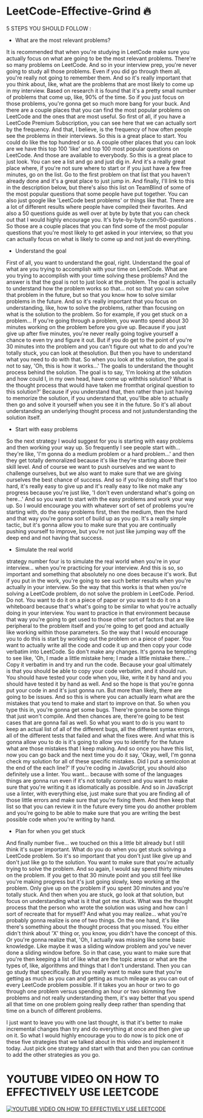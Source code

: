 # LeetCode-Effective-Grind :fire: 

5 STEPS YOU SHOULD FOLLOW :
* What are the most relevant problems?

It is recommended that when you're studying in LeetCode make sure you actually focus on what are going to be the most relevant problems. There're so many problems on LeetCode. And so in your interview prep, you're never going to study all those problems. Even if you did go through them all, you're really not going to remember them. And so it's really important that you think about, like, what are the problems that are most likely to come up in my interview. Based on research it is found that it's a pretty small number of problems that come up, like, 90% of the time. So if you just focus on those problems, you're gonna get so much more bang for your buck. And there are a couple places that you can find the most popular problems on LeetCode and the ones that are most useful. So first of all, if you have a LeetCode Premium Subscription, you can see here that we can actually sort by the frequency. And that, I believe, is the frequency of how often people see the problems in their interviews. So this is a great place to start. You could do like the top hundred or so. A couple other places that you can look are we have this top 100 'like' and top 100 most popular questions on LeetCode. And those are available to everybody. So this is a great place to just look. You can see a list and go and just dig in. And it's a really great place where, if you're not sure where to start or if you just have a few free minutes, go on the list. Go to the first problem on that list that you haven't already done and it's a great place to just jump in. And finally, I'll link to this in the description below, but there's also this list on TeamBlind of some of the most popular questions that some people have put together. You can also just google like 'LeetCode best problems' or things like that. There are a lot of different results where people have compiled their favorites. And also a 50 questions guide as well over at byte by byte that you can check out that I would highly encourage you. It's byte-by-byte.com/50-questions . So those are a couple places that you can find some of the most popular questions that you're most likely to get asked in your interview, so that you can actually focus on what is likely to come up and not just do everything.

* Understand the goal

First of all, you want to understand the goal, right. Understand the goal of what are you trying to accomplish with your time on LeetCode. What are you trying to accomplish with your time solving these problems? And the answer is that the goal is not to just look at the problem. The goal is actually to understand how the problem works so that... not so that you can solve that problem in the future, but so that you know how to solve similar problems in the future. And so it's really important that you focus on understanding, like, how to solve the problems, rather than focusing on what is the solution to the problem. So for example, if you get stuck on a problem... If you're going through a problem, you wantto spend about 30 minutes working on the problem before you give up. Because if you just give up after five minutes, you're never really going togive yourself a chance to even try and figure it out. But if you do get to the point of you're 30 minutes into the problem and you can't figure out what to do and you're totally stuck, you can look at thesolution. But then you have to understand what you need to do with that. So when you look at the solution, the goal is not to say, 'Oh, this is how it works...' The goalis to understand the thought process behind the solution. The goal is to say, 'I'm looking at the solution and how could I, in my own head, have come up withthis solution? What is the thought process that would have taken me fromthat original question to this solution?' Because if you understand that, then rather than just having to memorize the solution, if you understand that, you'llbe able to actually then go and solve it yourself when you see it in the future. So it's all about understanding an underlying thought process and not justunderstanding the solution itself.

* Start with easy problems

So the next strategy I would suggest for you is starting with easy problems and then working your way up. So frequently I see people start with... they're like, 'I'm gonna do a medium problem or a hard problem...' and then they get totally demoralized because it's like they're starting above their skill level. And of course we want to push ourselves and we want to challenge ourselves, but we also want to make sure that we are giving ourselves the best chance of success. And so if you're doing stuff that's too hard, it's really easy to give up and it's really easy to like not make any progress because you're just like, 'I don't even understand what's going on here...' And so you want to start with the easy problems and work your way up. So I would encourage you with whatever sort of set of problems you're starting with, do the easy problems first, then the medium, then the hard and that way you're gonna sort of build up as you go. It's a really simple tactic, but it's gonna allow you to make sure that you are continually pushing yourself to improve, but you're not just like jumping way off the deep end and not having that success.

* Simulate the real world

strategy number four is to simulate the real world when you're in your interview... when you're practicing for your interview. And this is so, so important and something that absolutely no one does because it's work. But if you put in the work, you're going to see such better results when you're actually in your interview. So the way that this works is that when you're solving a LeetCode problem, do not solve the problem in LeetCode. Period. Do not. You want to do it on a piece of paper or you want to do it on a whiteboard because that's what's going to be similar to what you're actually doing in your interview. You want to practice in that environment because that way you're going to get used to those other sort of factors that are like peripheral to the problem itself and you're going to get good and actually like working within those parameters. So the way that I would encourage you to do this is start by working out the problem on a piece of paper. You want to actually write all the code and code it up and then copy your code verbatim into LeetCode. So don't make any changes. It's gonna be tempting to see like, 'Oh, I made a little mistake here; I made a little mistake there...' Copy it verbatim in and try and run the code. Because your goal ultimately is that you should be able to copy your code verbatim, and it should run. You should have tested your code when you, like, write it by hand and you should have tested it by hand as well. And so the hope is that you're gonna put your code in and it's just gonna run. But more than likely, there are going to be issues. And so this is where you can actually learn what are the mistakes that you tend to make and start to improve on that. So when you type this in, you're gonna get some bugs. There're gonna be some things that just won't compile. And then chances are, there're going to be test cases that are gonna fail as well. So what you want to do is you want to keep an actual list of all of the different bugs, all the different syntax errors, all of the different tests that failed and what the fixes were. And what this is gonna allow you to do is it's going to allow you to identify for the future what are those mistakes that I keep making. And so once you have this list, now you can go back and the next time you do it say, 'Okay, well, I'm gonna check my solution for all of these specific mistakes. Did I put a semicolon at the end of the each line?' If you're coding in JavaScript, you should also definitely use a linter. You want... because with some of the languages things are gonna run even if it's not totally correct and you want to make sure that you're writing it as idiomatically as possible. And so in JavaScript use a linter, with everything else, just make sure that you are finding all of those little errors and make sure that you're fixing them. And then keep that list so that you can review it in the future every time you do another problem and you're going to be able to make sure that you are writing the best possible code when you're writing by hand.

* Plan for when you get stuck

And finally number five... we touched on this a little bit already but I still think it's super important. What do you do when you get stuck solving a LeetCode problem. So it's so important that you don't just like give up and don't just like go to the solution. You want to make sure that you're actually trying to solve the problem. And so again, I would say spend thirty minutes on the problem. If you get to that 30 minute point and you still feel like you're making progress but it's just going slowly, keep working at the problem. Only give up on the problem if you spent 30 minutes and you're totally stuck. And then when you are stuck, go look at that solution, but focus on understanding what is it that got me stuck. What was the thought process that the person who wrote the solution was using and how can I sort of recreate that for myself? And what you may realize... what you're probably gonna realize is one of two things. On the one hand, it's like there's something about the thought process that you missed. You either didn't think about 'X' thing or, you know, you didn't have the concept of this. Or you're gonna realize that, 'Oh, I actually was missing like some basic knowledge. Like maybe it was a sliding window problem and you've never done a sliding window before. So in that case, you want to make sure that you're then keeping a list of like what are the topic areas or what are the types of, like, algorithms and things that I don't understand. Then you can go study that specifically. But you really want to make sure that you're getting as much as you can and getting as much mileage as you can out of every LeetCode problem possible. If it takes you an hour or two to go through one problem versus spending an hour or two skimming five problems and not really understanding them, it's way better that you spend all that time on one problem going really deep rather than spending that time on a bunch of different problems.

I just want to leave you with one last thought, is that it's better to make incremental changes than try and do everything at once and then give up on it. So what I would highly encourage you to do now is to pick one of these five strategies that we talked about in this video and implement it today. Just pick one strategy and start with that and then you can continue to add the other strategies as you go.

# YOUTUBE VIDEO ON HOW TO EFFECTIVELY USE LEETCODE

[![YOUTUBE VIDEO ON HOW TO EFFECTIVELY USE LEETCODE](https://img.youtube.com/vi/GbyXxUDVeAo/0.jpg)](https://www.youtube.com/watch?v=GbyXxUDVeAo)

